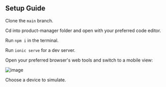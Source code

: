 ## Setup Guide
Clone the `main` branch. 

Cd into product-manager folder and open with your preferred code editor.

Run `npm i` in the terminal.

Run `ionic serve` for a dev server. 

Open your preferred browser's web tools and switch to a mobile view:

![image](https://user-images.githubusercontent.com/38224408/186583882-12a7feb0-3031-496c-8d06-6a214606616e.png)

Choose a device to simulate.
